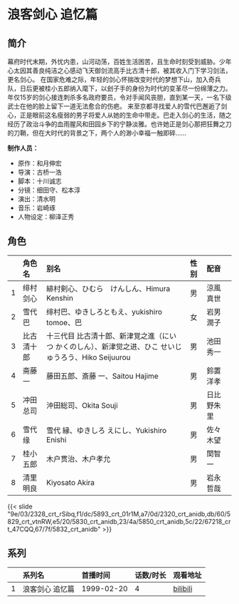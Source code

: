 # 浪客剑心 追忆篇


## 简介

幕府时代末期，外忧内患，山河动荡，百姓生活困苦，且生命时刻受到威胁。少年心太因其善良纯洁之心感动飞天御剑流高手比古清十郎，被其收入门下学习剑法，更名剑心。
在国家危难之际，年轻的剑心怀揣改变时代的梦想下山，加入奇兵队，日后更被桂小五郎纳入麾下，以刽子手的身份为时代的变革尽一份绵薄之力。年仅15岁的剑心接连刺杀多名政府要员，令对手闻风丧胆，直到某一天，一名下级武士在他的脸上留下一道无法愈合的伤疤。
来至京都寻找爱人的雪代巴邂逅了剑心，正是眼前这名瘦弱的男子将爱人从她的生命中带走。巴走入剑心的生活，随之经历了政治斗争的血雨腥风和田园乡下的宁静淡雅。也许她正是剑心那把狂舞之刀的刀鞘，但在大时代的背景之下，两个人的渺小幸福一触即碎……

**制作人员：**
- 原作：和月伸宏
- 导演：古桥一浩
- 脚本：十川诚志
- 分镜：细田守、松本淳
- 演出：清水明
- 音乐：岩崎琢
- 人物设定：柳泽正秀

## 角色

|     |   角色名   |   别名  | 性别 |  配音  |
|:--- |:------  |:----      |:---  |:--   |
| 1 | 绯村剑心 | 緋村剣心、ひむら　けんしん、Himura Kenshin | 男 | 涼風真世 |
| 2 | 雪代巴 | 绯村巴、ゆきしろともえ、yukishiro tomoe、巴 | 女 | 岩男潤子 |
| 3 | 比古清十郎 | 十三代目 比古清十郎、新津覚之進（にいつ かくのしん）、新津觉之进、ひこ せいじゅうろう、Hiko Seijuurou | 男 | 池田秀一 |
| 4 | 斋藤一 | 藤田五郎、斎藤 一、Saitou Hajime | 男 | 鈴置洋孝 |
| 5 | 冲田总司 | 沖田総司、Okita Souji | 男 | 日比野朱里 |
| 6 | 雪代缘 | 雪代 縁、ゆきしろ えにし、Yukishiro Enishi | 男 | 佐々木望 |
| 7 | 桂小五郎 | 木户贯治、木户孝允 | 男 | 関智一 |
| 8 | 清里明良 | Kiyosato Akira | 男 | 岩永哲哉 |

{{< slide "9e/03/2328_crt_rSibq,f1/dc/5893_crt_01r1M,a7/0d/2320_crt_anidb,db/60/5829_crt_vtnRW,e5/20/5830_crt_anidb,23/4a/5850_crt_anidb,5c/22/67218_crt_47CQQ,67/7f/5832_crt_anidb" >}}

## 系列

|     |   系列名   |   首播时间  | 话数/时长  | 观看地址 |
|:---  |:------    |:----      |:---       |:---  |
| 1 | 浪客剑心 追忆篇 | 1999-02-20 | 4 | [bilibili](https://www.bilibili.com/bangumi/play/ss3578)  |



